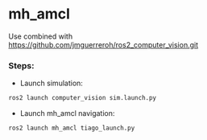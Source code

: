# mh_amcl

Use combined with https://github.com/jmguerreroh/ros2_computer_vision.git

### Steps:
* Launch simulation: 
```bash 
ros2 launch computer_vision sim.launch.py
```
* Launch mh_amcl navigation: 
```bash 
ros2 launch mh_amcl tiago_launch.py
```
